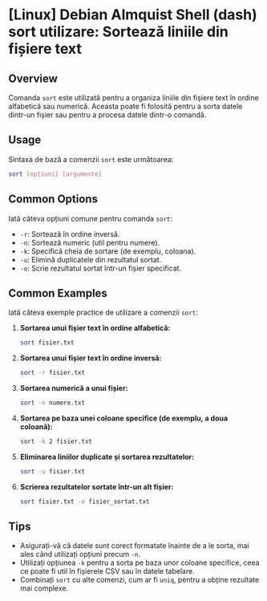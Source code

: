 # [Linux] Debian Almquist Shell (dash) sort utilizare: Sortează liniile din fișiere text

## Overview
Comanda `sort` este utilizată pentru a organiza liniile din fișiere text în ordine alfabetică sau numerică. Aceasta poate fi folosită pentru a sorta datele dintr-un fișier sau pentru a procesa datele dintr-o comandă.

## Usage
Sintaxa de bază a comenzii `sort` este următoarea:

```bash
sort [opțiuni] [argumente]
```

## Common Options
Iată câteva opțiuni comune pentru comanda `sort`:

- `-r`: Sortează în ordine inversă.
- `-n`: Sortează numeric (util pentru numere).
- `-k`: Specifică cheia de sortare (de exemplu, coloana).
- `-u`: Elimină duplicatele din rezultatul sortat.
- `-o`: Scrie rezultatul sortat într-un fișier specificat.

## Common Examples
Iată câteva exemple practice de utilizare a comenzii `sort`:

1. **Sortarea unui fișier text în ordine alfabetică:**
   ```bash
   sort fisier.txt
   ```

2. **Sortarea unui fișier text în ordine inversă:**
   ```bash
   sort -r fisier.txt
   ```

3. **Sortarea numerică a unui fișier:**
   ```bash
   sort -n numere.txt
   ```

4. **Sortarea pe baza unei coloane specifice (de exemplu, a doua coloană):**
   ```bash
   sort -k 2 fisier.txt
   ```

5. **Eliminarea liniilor duplicate și sortarea rezultatelor:**
   ```bash
   sort -u fisier.txt
   ```

6. **Scrierea rezultatelor sortate într-un alt fișier:**
   ```bash
   sort fisier.txt -o fisier_sortat.txt
   ```

## Tips
- Asigurați-vă că datele sunt corect formatate înainte de a le sorta, mai ales când utilizați opțiuni precum `-n`.
- Utilizați opțiunea `-k` pentru a sorta pe baza unor coloane specifice, ceea ce poate fi util în fișierele CSV sau în datele tabelare.
- Combinați `sort` cu alte comenzi, cum ar fi `uniq`, pentru a obține rezultate mai complexe.